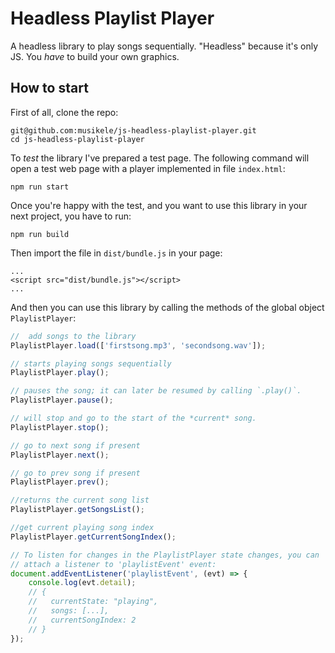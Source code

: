 # Headless Playlist Player

A headless library to play songs sequentially. "Headless" because it's only JS. You _have_ to build your own graphics.

## How to start

First of all, clone the repo:

```
git@github.com:musikele/js-headless-playlist-player.git
cd js-headless-playlist-player
```

To _test_ the library I've prepared a test page. The following command will open a test web page with a player implemented in file `index.html`:

```
npm run start
```

Once you're happy with the test, and you want to use this library in your next project, you have to run:

```
npm run build
```

Then import the file in `dist/bundle.js` in your page:

```
...
<script src="dist/bundle.js"></script>
...
```

And then you can use this library by calling the methods of the global object `PlaylistPlayer`:

```javascript
//  add songs to the library
PlaylistPlayer.load(['firstsong.mp3', 'secondsong.wav']);

// starts playing songs sequentially
PlaylistPlayer.play();

// pauses the song; it can later be resumed by calling `.play()`.
PlaylistPlayer.pause();

// will stop and go to the start of the *current* song.
PlaylistPlayer.stop();

// go to next song if present
PlaylistPlayer.next();

// go to prev song if present
PlaylistPlayer.prev();

//returns the current song list
PlaylistPlayer.getSongsList();

//get current playing song index
PlaylistPlayer.getCurrentSongIndex();

// To listen for changes in the PlaylistPlayer state changes, you can
// attach a listener to 'playlistEvent' event:
document.addEventListener('playlistEvent', (evt) => {
    console.log(evt.detail);
    // {
    //   currentState: "playing",
    //   songs: [...],
    //   currentSongIndex: 2
    // }
});
```
